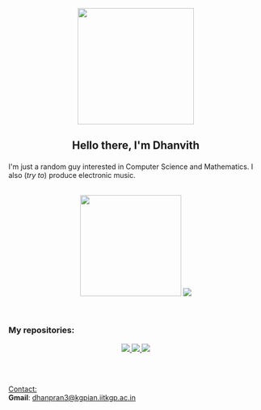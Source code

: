 <p align="center"> 
  <img src="cyclops.gif" height="230">
</p>

## <p align="center"> Hello there, I'm Dhanvith </p>
 
I'm just a random guy interested in Computer Science and Mathematics. I also (*try to*) produce electronic music. <br><br>

<p align="center">
  <img src="https://github-readme-stats.vercel.app/api?username=dhanvithnayak&theme=radical&show_icons=true&hide_border=true" height="200">
  <img src="https://github-readme-stats.vercel.app/api/top-langs/?username=dhanvithnayak&theme=radical&show_icons=true&hide_border=true&layout=compact">
</p> <br>

### My repositories: <be>
<div align="center">
  <a href="https://github.com/dhanvithnayak/The-Labyrinth">
    <img src="https://github-readme-stats.vercel.app/api/pin/?username=dhanvithnayak&repo=The-Labyrinth&show_owner=true&theme=radical&hide_border=true">
  </a>
  
  <a href="https://github.com/CGS-IITKGP/OpenGL-template">
    <img src="https://github-readme-stats.vercel.app/api/pin/?username=CGS-IITKGP&repo=OpenGL-template&show_owner=true&theme=radical&hide_border=true">
  </a>

  <a href="https://github.com/dhanvithnayak/imvue.nvim">
    <img src="https://github-readme-stats.vercel.app/api/pin/?username=dhanvithnayak&repo=imvue.nvim&show_owner=true&theme=radical&hide_border=true">
  </a>
</div>

<br><br>

<u>Contact:</u> <br>
**Gmail**: dhanpran3@kgpian.iitkgp.ac.in <br>
